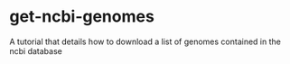 # get-ncbi-genomes
A tutorial that details how to download a list of genomes contained in the ncbi database
